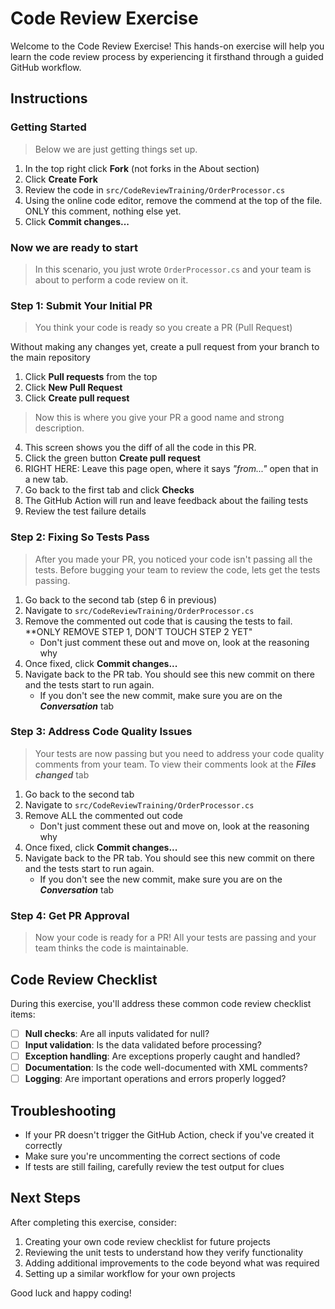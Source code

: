 # Code Review Exercise

Welcome to the Code Review Exercise! This hands-on exercise will help you learn the code review process by experiencing it firsthand through a guided GitHub workflow.

## Instructions

### Getting Started

> Below we are just getting things set up.

1. In the top right click **Fork** (not forks in the About section)
2. Click **Create Fork**
3. Review the code in `src/CodeReviewTraining/OrderProcessor.cs`
4. Using the online code editor, remove the commend at the top of the file. ONLY this comment, nothing else yet.
5. Click **Commit changes...**

### Now we are ready to start

> In this scenario, you just wrote `OrderProcessor.cs` and your team is about to perform a code review on it.

### Step 1: Submit Your Initial PR

> You think your code is ready so you create a PR (Pull Request)

Without making any changes yet, create a pull request from your branch to the main repository
1. Click **Pull requests** from the top
2. Click **New Pull Request**
3. Click **Create pull request**
> Now this is where you give your PR a good name and strong description.
4. This screen shows you the diff of all the code in this PR.
5. Click the green button **Create pull request**
6. RIGHT HERE: Leave this page open, where it says _"from..."_ open that in a new tab.
7. Go back to the first tab and click **Checks**
8. The GitHub Action will run and leave feedback about the failing tests
9. Review the test failure details

### Step 2: Fixing So Tests Pass

> After you made your PR, you noticed your code isn't passing all the tests. Before bugging your team to review the code, lets get the tests passing.

1. Go back to the second tab (step 6 in previous)
2. Navigate to `src/CodeReviewTraining/OrderProcessor.cs`
3. Remove the commented out code that is causing the tests to fail. **ONLY REMOVE STEP 1, DON'T TOUCH STEP 2 YET"
    - Don't just comment these out and move on, look at the reasoning why
4. Once fixed, click **Commit changes...**
5. Navigate back to the PR tab. You should see this new commit on there and the tests start to run again.
    - If you don't see the new commit, make sure you are on the _**Conversation**_ tab

### Step 3: Address Code Quality Issues

> Your tests are now passing but you need to address your code quality comments from your team. To view their comments look at the _**Files changed**_ tab

1. Go back to the second tab
2. Navigate to `src/CodeReviewTraining/OrderProcessor.cs`
3. Remove ALL the commented out code
    - Don't just comment these out and move on, look at the reasoning why
4. Once fixed, click **Commit changes...**
5. Navigate back to the PR tab. You should see this new commit on there and the tests start to run again.
    - If you don't see the new commit, make sure you are on the _**Conversation**_ tab

### Step 4: Get PR Approval

> Now your code is ready for a PR! All your tests are passing and your team thinks the code is maintainable.


## Code Review Checklist

During this exercise, you'll address these common code review checklist items:

- [ ] **Null checks**: Are all inputs validated for null?
- [ ] **Input validation**: Is the data validated before processing?
- [ ] **Exception handling**: Are exceptions properly caught and handled?
- [ ] **Documentation**: Is the code well-documented with XML comments?
- [ ] **Logging**: Are important operations and errors properly logged?

## Troubleshooting

- If your PR doesn't trigger the GitHub Action, check if you've created it correctly
- Make sure you're uncommenting the correct sections of code
- If tests are still failing, carefully review the test output for clues

## Next Steps

After completing this exercise, consider:

1. Creating your own code review checklist for future projects
2. Reviewing the unit tests to understand how they verify functionality
3. Adding additional improvements to the code beyond what was required
4. Setting up a similar workflow for your own projects

Good luck and happy coding!